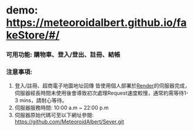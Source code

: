 # demo: https://meteoroidalbert.github.io/fakeStore/#/
### 可用功能: 購物車、登入/登出、註冊、結帳
### 注意事項:
 1. 登入/註冊、超商電子地圖地址回傳 皆使用個人部署於[Render](https://render.com/)的伺服器完成，伺服器經長時間未使用後會導致初次處理Request速度較慢，通常約需等待1-3 mins，請耐心等待。
 2. 伺服器服務時間: 10:00 a.m ~ 22:00 p.m
 3. 伺服器原始代碼可至以下網址參閱: https://github.com/MeteoroidAlbert/Sever.git
